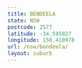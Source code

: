 ```yaml
---
title: BENDEELA
state: NSW
postcode: 2577
latitude: -34.595027
longitude: 150.410978
url: /nsw/bendeela/
layout: suburb
---
```


